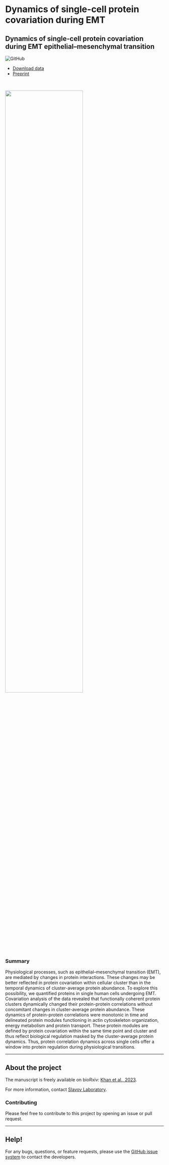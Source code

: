 # **Dynamics of single-cell protein covariation during EMT**

## Dynamics of single-cell protein covariation during EMT epithelial–mesenchymal transition

<!--![GitHub release](https://img.shields.io/github/release/SlavovLab/DO-MS.svg)-->
![GitHub](https://img.shields.io/github/license/SlavovLab/DO-MS.svg)


* [Download data](https://scp.slavovlab.net/Khan_et_al_2023)
* [Preprint](https://www.biorxiv.org/content/10.1101/2023.12.21.572913v1)

&nbsp;

<img src="https://www.biorxiv.org/content/biorxiv/early/2023/12/23/2023.12.21.572913/F1.medium.gif" width="70%">



### Summary

Physiological processes, such as epithelial–mesenchymal transition (EMT), are mediated by changes in protein interactions. These changes may be better reflected in protein covariation within cellular cluster than in the temporal dynamics of cluster-average protein abundance. To explore this possibility, we quantified proteins in single human cells undergoing EMT. Covariation analysis of the data revealed that functionally coherent protein clusters dynamically changed their protein-protein correlations without concomitant changes in cluster-average protein abundance. These dynamics of protein-protein correlations were monotonic in time and delineated protein modules functioning in actin cytoskeleton organization, energy metabolism and protein transport. These protein modules are defined by protein covariation within the same time point and cluster and thus reflect biological regulation masked by the cluster-average protein dynamics. Thus, protein correlation dynamics across single cells offer a window into protein regulation during physiological transitions.



------------


## About the project

<!--
DO-MS is a project...


The manuscript for this tool is published at the Journal of Proteome Research: [https://pubs.acs.org/doi/10.1021/acs.jproteome.9b00039](https://pubs.acs.org/doi/10.1021/acs.jproteome.9b00039)
-->
The manuscript is freely available on bioRxiv: [Khan et al., 2023](https://doi.org/10.1101/2023.12.21.572913).

For more information, contact [Slavov Laboratory](https://slavovlab.net).


### Contributing

Please feel free to contribute to this project by opening an issue or pull request.

<!--
### Data
All data used for the manuscript is available on [UCSD's MassIVE Repository](https://massive.ucsd.edu/ProteoSAFe/dataset.jsp?task=ed5a1ab37dc34985bbedbf3d9a945535)
-->

<!--
### Figures/Analysis
Scripts for the figures in the DART-ID manuscript are available in a separate GitHub repository, [https://github.com/SlavovLab/DART-ID_2018](https://github.com/SlavovLab/DART-ID_2018)
-->

-------------

## Help!

For any bugs, questions, or feature requests,
please use the [GitHub issue system](https://github.com/SlavovLab/nPOP/issues) to contact the developers.
